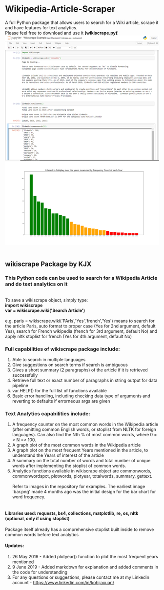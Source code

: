 # Wikipedia-Article-Scraper
A full Python package that allows users to search for a Wiki article, scrape it and have features for text analytics. <br>
Please feel free to download and use it <b>(wikiscrape.py)</b>! <br>
![Linkedin Example](https://github.com/kohjiaxuan/Wikipedia-Article-Scraper/blob/master/WikiScrape_Example.PNG)  <br>
![Linkedin Example](https://github.com/kohjiaxuan/Wikipedia-Article-Scraper/blob/master/coldplayyearcount.png)  <br><br>

## wikiscrape Package by KJX
### This Python code can be used to search for a Wikipedia Article and do text analytics on it
<br>
To save a wikiscrape object, simply type: <br>
<b> import wikiscrape </b><br>
<b> var = wikiscrape.wiki('Search Article') </b> <br> <br>
e.g. paris = wikiscrape.wiki('PArIs','Yes','french','Yes') means to search for the article Paris, auto format to proper case (Yes for 2nd argument, default Yes), search for French wikipedia (french for 3rd argument, default No) and apply nltk stoplist for french (Yes for 4th argument, default No) <br>

### Full capabilities of wikiscrape package include: <br>
1. Able to search in multiple languages <br>
2. Give suggestions on search terms if search is ambiguous <br>
3. Gives a short summary (2 paragraphs) of the article if it is retrieved successfully <br>
4. Retrieve full text or exact number of paragraphs in string output for data pipeline <br>
5. var.HELP() for the full list of functions available <br>
6. Basic error handling, including checking data type of arguments and reverting to defaults if errorneous args are given <br>

### Text Analytics capabilities include: <br>
1. A frequency counter on the most common words in the Wikipedia article (after omitting common English words, or stoplist from NLTK for foreign languages). Can also find the Nth % of most common words, where 0 =< N =< 100. <br>
2. A graph plot of the most common words in the Wikipedia article <br>
3. A graph plot on the most frequent Years mentioned in the article, to understand the Years of interest of the article <br>
4. A summary on the total number of words and total number of unique words after implementing the stoplist of common words. <br>
5. Analytics functions available in wikiscrape object are commonwords, commonwordspct, plotwords, plotyear, totalwords, summary, gettext. 
<br><br>
Refer to images in the repository for examples. The earliest image 'bar.png' made 4 months ago was the initial design for the bar chart for word frequency.
<br><br>

#### Libraries used: requests, bs4, collections, matplotlib, re, os, nltk (optional, only if using stoplist)
Package itself already has a comprehensive stoplist built inside to remove common words before text analytics <br>

#### Updates: <br>
1. 26 May 2019 - Added plotyear() function to plot the most frequent years mentioned
2. 9 June 2019 - Added markdown for explanation and added comments in the code for understanding <br>
3. For any questions or suggestions, please contact me at my Linkedin account - https://www.linkedin.com/in/kohjiaxuan/ <br>

